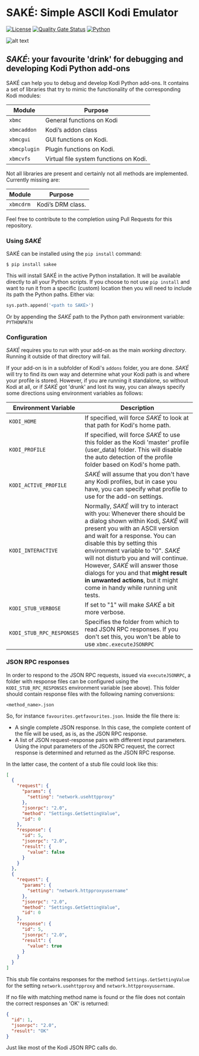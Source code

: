 # SAKÉ: Simple ASCII Kodi Emulator
[![License](https://img.shields.io/github/license/retrospect-addon/kodi.emulator.ascii?color=brightgreen)](LICENSE.md)
[![Quality Gate Status](https://sonarcloud.io/api/project_badges/measure?project=retrospect-addon%3Akodi.emulator.ascii&metric=alert_status)](https://sonarcloud.io/dashboard?id=retrospect-addon%3Akodi.emulator.ascii)
[![Python](https://img.shields.io/badge/python-2.7%20%7C%203.6-blue?logo=python)](https://kodi.tv/article/attention-addon-developers-migration-python-3)

![alt text](https://github.com/retrospect-addon/kodi.emulator.ascii/raw/master/sake.png "Simple ASCII Kodi Emulator")

## _SAKÉ_: your favourite 'drink' for debugging and developing Kodi Python add-ons
SAKÉ can help you to debug and develop Kodi Python add-ons. It contains a set of libraries that try to mimic the functionality of the corresponding Kodi modules:

| Module       | Purpose                                |
|--------------|----------------------------------------|
| `xbmc`       | General functions on Kodi              |
| `xbmcaddon`  | Kodi’s addon class                     |
| `xbmcgui`    | GUI functions on Kodi.                 |
| `xbmcplugin` | Plugin functions on Kodi.              |
| `xbmcvfs`    | Virtual file system functions on Kodi. |

Not all libraries are present and certainly not all methods are implemented. Currently missing are:

| Module    | Purpose           |
|-----------|-------------------|
| `xbmcdrm` | Kodi’s DRM class. |

Feel free to contribute to the completion using Pull Requests for this repository.

### Using _SAKÉ_
SAKÉ can be installed using the `pip install` command:

    $ pip install sakee
    
This will install SAKÉ in the active Python installation. It will be available directly to all your Python scripts. If you choose to not use `pip install` and want to run it from a specific (custom) location then you will need to include its path the Python paths. Either via:

```Python
sys.path.append('<path to SAKÉ>')
```

Or by appending the _SAKÉ_ path to the Python path environment variable: `PYTHONPATH`

### Configuration
_SAKÉ_ requires you to run with your add-on as the main _working directory_. Running it outside of that directory will fail. 

If your add-on is in a subfolder of Kodi's `addons` folder, you are done. _SAKÉ_ will try to find its own way and determine what your Kodi path is and where your profile is stored. However, if you are running it standalone, so without Kodi at all, or if _SAKÉ_ got 'drunk' and lost its way, you can always specify some directions using environment variables as follows:

| Environment Variable | Description |
|----------------------|-------------|
| `KODI_HOME`          | If specified, will force _SAKÉ_ to look at that path for Kodi's home path. |
| `KODI_PROFILE` | If specified, will force _SAKÉ_ to use this folder as the Kodi 'master' profile (user_data) folder. This will disable the auto detection of the profile folder based on Kodi's home path. |
| `KODI_ACTIVE_PROFILE` | _SAKÉ_ will assume that you don't have any Kodi profiles, but in case you have, you can specify what profile to use for the add-on settings. |
| `KODI_INTERACTIVE`   | Normally, _SAKÉ_ will try to interact with you: Whenever there should be a dialog shown within Kodi, _SAKÉ_ will present you with an ASCII version and wait for a response. You can disable this by setting this environment variable to "0". _SAKÉ_ will not disturb you and will continue. However, _SAKÉ_ will answer those dialogs for you and that **might result in unwanted actions**, but it might come in handy while running unit tests.|
| `KODI_STUB_VERBOSE` | If set to "1" will make _SAKÉ_ a bit more verbose. |
| `KODI_STUB_RPC_RESPONSES` | Specifies the folder from which to read JSON RPC responses. If you don't set this, you won't be able to use `xbmc.executeJSONRPC` |

### JSON RPC responses
In order to respond to the JSON RPC requests, issued via `executeJSONRPC`, a folder with response files can be configured using the `KODI_STUB_RPC_RESPONSES` environment variable (see above). This folder should contain response files with the following naming conversions:

    <method_name>.json
    
So, for instance `favourites.getfavourites.json`. Inside the file there is: 

- A single complete JSON response. In this case, the complete content of the file will be used, as is, as the JSON RPC response.
- A list of JSON request-response pairs with different input parameters. Using the input parameters of the JSON RPC request, the correct response is determined and returned as the JSON RPC response.

In the latter case, the content of a stub file could look like this:

```json
[
  {
    "request": {
      "params": {
        "setting": "network.usehttpproxy"
      },
      "jsonrpc": "2.0",
      "method": "Settings.GetSettingValue",
      "id": 0
    },
    "response": {
      "id": 5,
      "jsonrpc": "2.0",
      "result": {
        "value": false
      }
    }
  },
  {
    "request": {
      "params": {
        "setting": "network.httpproxyusername"
      },
      "jsonrpc": "2.0",
      "method": "Settings.GetSettingValue",
      "id": 0
    },
    "response": {
      "id": 5,
      "jsonrpc": "2.0",
      "result": {
        "value": true
      }
    }
  }
]
```

This stub file contains responses for the method `Settings.GetSettingValue` for the setting `network.usehttpproxy` and `network.httpproxyusername`.

If no file with matching method name is found or the file does not contain the correct responses an 'OK' is returned:

```json
{
  "id": 1,
  "jsonrpc": "2.0",
  "result": "OK"
}
``` 

Just like most of the Kodi JSON RPC calls do.

